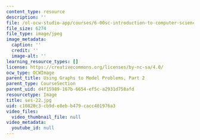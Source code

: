```yaml
---
content_type: resource
description: ''
file: /ol-ocw-studio-app/courses/6-00sc-introduction-to-computer-science-and-programming-spring-2011/c10820c3cb9de8ebb479cacc401976a3_ses-22.jpg
file_size: 6274
file_type: image/jpeg
image_metadata:
  caption: ''
  credit: ''
  image-alt: ''
learning_resource_types: []
license: https://creativecommons.org/licenses/by-nc-sa/4.0/
ocw_type: OCWImage
parent_title: Using Graphs to Model Problems, Part 2
parent_type: CourseSection
parent_uid: d4f15989-167b-6654-ef5c-a2931d758afd
resourcetype: Image
title: ses-22.jpg
uid: c10820c3-cb9d-e8eb-b479-cacc401976a3
video_files:
  video_thumbnail_file: null
video_metadata:
  youtube_id: null
---
```

